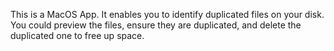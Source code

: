 This is a MacOS App. It enables you to identify duplicated files on your disk. You could preview the files, ensure they are duplicated, and delete the duplicated one to free up space.